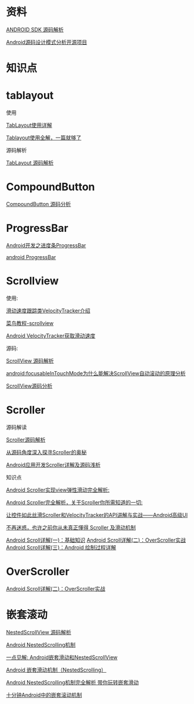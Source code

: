 # 资料

[ANDROID SDK 源码解析](https://github.com/LittleFriendsGroup/AndroidSdkSourceAnalysis)

[Android源码设计模式分析开源项目](https://www.runoob.com/cplusplus/cpp-basic-input-output.html)

# 知识点

# tablayout

使用

 [TabLayout使用详解](https://www.jianshu.com/p/7f79b08f5afa) 
 
 [Tablayout使用全解，一篇就够了](https://www.jianshu.com/p/fde38f367019)
 
源码解析 

[TabLayout 源码解析](https://github.com/Aspsine/AndroidSdkSourceAnalysis/blob/master/article/TabLayout%E6%BA%90%E7%A0%81%E8%A7%A3%E6%9E%90.md)

# CompoundButton 

 [CompoundButton 源码分析](https://github.com/Tikitoo/AndroidSdkSourceAnalysis/blob/master/article/CompoundButton%E6%BA%90%E7%A0%81%E5%88%86%E6%9E%90.md) 
 
# ProgressBar

[Android开发之进度条ProgressBar](https://www.jianshu.com/p/8f3db94d7efe)

[android ProgressBar](https://www.jianshu.com/p/63af8ea97aae)

# Scrollview

使用:

[滑动速度跟踪类VelocityTracker介绍](http://www.jcodecraeer.com/a/anzhuokaifa/androidkaifa/2012/1117/574.html)

[菜鸟教程-scrollview](http://www.runoob.com/w3cnote/android-tutorial-scrollview.html)

[Android VelocityTracker获取滑动速度](https://www.jianshu.com/p/e77704b59379)

源码:

[ScrollView 源码解析](https://github.com/Skykai521/AndroidSdkSourceAnalysis/blob/master/article/ScrollView%E6%BA%90%E7%A0%81%E5%88%86%E6%9E%90.md)

[android:focusableInTouchMode为什么能解决ScrollView自动滚动的原理分析](https://segmentfault.com/a/1190000011509975)

[ScrollView源码分析](https://www.jianshu.com/p/c3ed4253f87e)

# Scroller

源码解读

[Scroller源码解析](https://github.com/Skykai521/AndroidSdkSourceAnalysis/blob/master/article/Scroller%E6%BA%90%E7%A0%81%E5%88%86%E6%9E%90.md "Scroller源码解读")

[从源码角度深入探寻Scroller的奥秘](https://blog.csdn.net/IT_XF/article/details/83344780)

[Android应用开发Scroller详解及源码浅析](https://blog.csdn.net/yanbober/article/details/49904715)

知识点

[Android Scroller实现view弹性滑动完全解析:](https://www.jianshu.com/p/9419262a342a)

[Android Scroller完全解析，关于Scroller你所需知道的一切:](http://blog.csdn.net/guolin_blog/article/details/48719871)

[让控件如此丝滑Scroller和VelocityTracker的API讲解与实战——Android高级UI](https://juejin.im/post/5c7f4f0351882562ed516ab6)

[不再迷惑，也许之前你从未真正懂得 Scroller 及滑动机制](https://frank909.blog.csdn.net/article/details/73441698)

[Android Scroll详解(一)：基础知识](https://segmentfault.com/a/1190000004701959)
[Android Scroll详解(二)：OverScroller实战](https://segmentfault.com/a/1190000004890728)
[Android Scroll详解(三)：Android 绘制过程详解](https://segmentfault.com/a/1190000004982933)

# OverScroller

[Android Scroll详解(二)：OverScroller实战](https://blog.csdn.net/u012422440/article/details/51090459)

# 嵌套滚动

[NestedScrollView 源码解析](https://github.com/xmuSistone/boringArticles/blob/master/NestedScrollView.md)

[Android NestedScrolling机制](https://www.jianshu.com/p/aff5e82f0174)

[一点见解: Android嵌套滑动和NestedScrollView](https://www.jianshu.com/p/1806ed9737f6)

[Android 嵌套滑动机制（NestedScrolling）](https://segmentfault.com/a/1190000002873657)

[Android NestedScrolling机制完全解析 带你玩转嵌套滑动](https://blog.csdn.net/lmj623565791/article/details/52204039)

[十分钟Android中的嵌套滚动机制](https://www.jianshu.com/p/bc6d703e7ca9)

